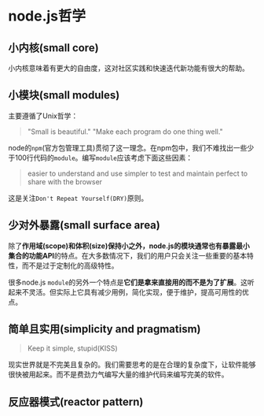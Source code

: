 # node.js哲学
## 小内核(small core)

小内核意味着有更大的自由度，这对社区实践和快速迭代新功能有很大的帮助。

## 小模块(small modules)

主要遵循了Unix哲学：

> "Small is beautiful."
> "Make each program do one thing well."

node的`npm`(官方包管理工具)贯彻了这一理念。在npm包中，我们不难找出一些少于100行代码的`module`。编写`module`应该考虑下面这些因素：

> easier to understand and use
> simpler to test and maintain
> perfect to share with the browser

这是关注`Don't Repeat Yourself(DRY)`原则。

## 少对外暴露(small surface area)

除了**作用域(scope)**和**体积(size)**保持小之外，node.js的模块通常也有**暴露最小集合的功能API**的特点。在大多数情况下，我们的用户只会关注一些重要的基本特性，而不是过于定制化的高级特性。

很多node.js `module`的另外一个特点是**它们是拿来直接用的而不是为了扩展**。这听起来不灵活。但实际上它具有减少用例，简化实现，便于维护，提高可用性的优点。

## 简单且实用(simplicity and pragmatism)

> Keep it simple, stupid(KISS)

现实世界就是不完美且复杂的。我们需要思考的是在合理的复杂度下，让软件能够很快被用起来。而不是费劲力气编写大量的维护代码来编写完美的软件。

## 反应器模式(reactor pattern)